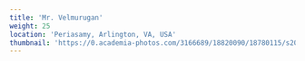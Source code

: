 ```yaml
---
title: 'Mr. Velmurugan'
weight: 25
location: 'Periasamy, Arlington, VA, USA'
thumbnail: 'https://0.academia-photos.com/3166689/18820090/18780115/s200_k.kalyanasundaram.jpg'
---
```

